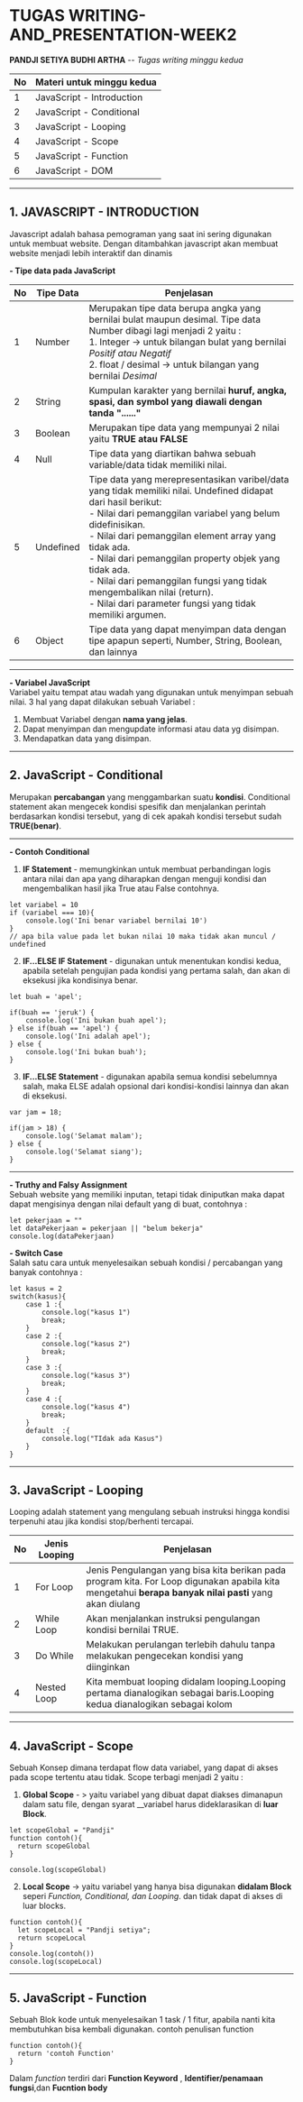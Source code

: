 # TUGAS WRITING-AND_PRESENTATION-WEEK2

__PANDJI SETIYA BUDHI ARTHA__ -- _Tugas writing minggu kedua_

| __No__ | __Materi untuk minggu kedua__ | 
|----|-----------------------------|
|  1 | JavaScript - Introduction |
|  2 | JavaScript - Conditional  |
|  3 | JavaScript - Looping      |
|  4 | JavaScript - Scope        |
|  5 | JavaScript - Function     |
|  6 | JavaScript - DOM          |

--------------------------------------------------------------------------------------------

## __1. JAVASCRIPT - INTRODUCTION__ <br>
Javascript adalah bahasa pemograman yang saat ini sering digunakan untuk membuat website. Dengan ditambahkan javascript akan membuat website menjadi lebih interaktif dan dinamis

__- Tipe data pada JavaScript__ <br>

| __No__ | __Tipe Data__ | __Penjelasan__ |
|--------|---------------|----------------|
|   1    | Number        | Merupakan tipe data berupa angka yang bernilai bulat maupun desimal. Tipe data Number dibagi lagi menjadi 2 yaitu : <br> 1.  Integer -> untuk bilangan bulat yang bernilai _Positif atau Negatif_ <br> 2. float / desimal -> untuk bilangan yang bernilai _Desimal_ |
|   2    | String        | Kumpulan karakter yang bernilai __huruf, angka, spasi, dan symbol yang diawali dengan tanda "......"__ |
|   3    | Boolean       | Merupakan tipe data yang mempunyai 2 nilai yaitu __TRUE atau FALSE__ | 
|   4    | Null          | Tipe data yang diartikan bahwa sebuah variable/data tidak memiliki nilai. | 
|   5    | Undefined     | Tipe data yang merepresentasikan varibel/data yang tidak memiliki nilai. Undefined didapat dari hasil berikut: <br> - Nilai dari pemanggilan variabel yang belum didefinisikan. <br> - Nilai dari pemanggilan element array yang tidak ada. <br> - Nilai dari pemanggilan property objek yang tidak ada. <br> - Nilai dari pemanggilan fungsi yang tidak mengembalikan nilai (return). <br> - Nilai dari parameter fungsi yang tidak memiliki argumen. |
|   6    | Object        | Tipe data yang dapat menyimpan data dengan tipe apapun seperti, Number, String, Boolean, dan lainnya | 

--------------------------------------------------------------------------------------------

__- Variabel JavaScript__ <br>
Variabel yaitu tempat atau wadah yang digunakan untuk menyimpan sebuah nilai. 3 hal yang dapat dilakukan sebuah Variabel : <br>
1. Membuat Variabel dengan __nama yang jelas__. <br>
2. Dapat menyimpan dan mengupdate informasi atau data yg disimpan.
3. Mendapatkan data yang disimpan. 

---------------------------------------------------------------------------------------------

## __2. JavaScript - Conditional__ <br>
Merupakan __percabangan__ yang menggambarkan suatu __kondisi__.  Conditional statement akan mengecek kondisi spesifik dan menjalankan perintah berdasarkan kondisi tersebut, yang di cek apakah kondisi tersebut sudah __TRUE(benar)__. <br>

---------------------------------------------------------------------------------------------

__- Contoh Conditional__ <br>
1. __IF Statement__ -  memungkinkan untuk membuat perbandingan logis antara nilai dan apa yang diharapkan dengan menguji kondisi dan mengembalikan hasil jika True atau False contohnya. <br>
```
let variabel = 10
if (variabel === 10){
    console.log('Ini benar variabel bernilai 10')
} 
// apa bila value pada let bukan nilai 10 maka tidak akan muncul / undefined
```

2. __IF...ELSE IF Statement__ - digunakan untuk menentukan kondisi kedua, apabila setelah pengujian pada kondisi yang pertama salah, dan akan di eksekusi jika kondisinya benar.
```
let buah = 'apel';

if(buah == 'jeruk') {
	console.log('Ini bukan buah apel');
} else if(buah == 'apel') {
	console.log('Ini adalah apel');
} else {
    console.log('Ini bukan buah');
}
```
3. __IF...ELSE Statement__ - digunakan apabila semua kondisi sebelumnya salah, maka ELSE adalah opsional dari kondisi-kondisi lainnya dan akan di eksekusi.
```
var jam = 18;

if(jam > 18) {
	console.log('Selamat malam');
} else {
	console.log('Selamat siang');
}
```
--------------------------------------------------------------------------------------------
__- Truthy and Falsy Assignment__ <br>
Sebuah website yang memiliki inputan, tetapi tidak diniputkan maka dapat dapat mengisinya dengan nilai default yang di buat, contohnya :
```
let pekerjaan = ""
let dataPekerjaan = pekerjaan || "belum bekerja"
console.log(dataPekerjaan)
```

__- Switch Case__ <br>
Salah satu cara untuk menyelesaikan sebuah kondisi / percabangan yang banyak contohnya :
```
let kasus = 2
switch(kasus){
    case 1 :{
        console.log("kasus 1")
        break;
    }
    case 2 :{
        console.log("kasus 2")
        break;
    }
    case 3 :{
        console.log("kasus 3")
        break;
    }
    case 4 :{
        console.log("kasus 4")
        break;
    }
    default  :{
        console.log("TIdak ada Kasus")
    }
}
```
------------------------------------------------------------------------------------------

## __3. JavaScript - Looping__ <br>
Looping adalah statement yang mengulang sebuah instruksi hingga kondisi terpenuhi atau jika kondisi stop/berhenti tercapai. 

| __No__ | __Jenis Looping__ | __Penjelasan__ |
|--------|-------------------|----------------|
|   1    | For Loop          | Jenis Pengulangan yang bisa kita berikan pada program kita. For Loop digunakan apabila kita mengetahui __berapa banyak nilai pasti__ yang akan diulang |
|   2    | While Loop        | Akan menjalankan instruksi pengulangan kondisi bernilai TRUE. |
|   3    | Do While          | Melakukan perulangan terlebih dahulu tanpa melakukan pengecekan kondisi yang diinginkan |
|   4    | Nested Loop       | Kita membuat looping didalam looping.Looping pertama dianalogikan sebagai baris.Looping kedua dianalogikan sebagai kolom | <br>

------------------------------------------------------------------------------------------

## __4. JavaScript - Scope__ <br>
Sebuah Konsep dimana terdapat flow data variabel, yang dapat di akses pada scope tertentu atau tidak. Scope terbagi menjadi 2 yaitu : <br>
1. __Global Scope__ - > yaitu variabel yang dibuat dapat diakses dimanapun dalam satu file, dengan syarat __variabel harus dideklarasikan di __luar Block__.  <br>
```
let scopeGlobal = "Pandji"
function contoh(){
  return scopeGlobal
}

console.log(scopeGlobal)
```
2. __Local Scope__ -> yaitu variabel yang hanya bisa digunakan __didalam Block__ seperi _Function, Conditional, dan Looping_. dan tidak dapat di akses di luar blocks.
```
function contoh(){
  let scopeLocal = "Pandji setiya";
  return scopeLocal
}
console.log(contoh())
console.log(scopeLocal)
```

-------------------------------------------------------------------------------------------------

## __5. JavaScript - Function__ <br>
Sebuah Blok kode untuk menyelesaikan 1 task / 1 fitur, apabila nanti kita membutuhkan bisa kembali digunakan. contoh penulisan function
```
function contoh(){
  return 'contoh Function'
}
```
Dalam _function_ terdiri dari __Function Keyword__ , __Identifier/penamaan fungsi__,dan __Fucntion body__
